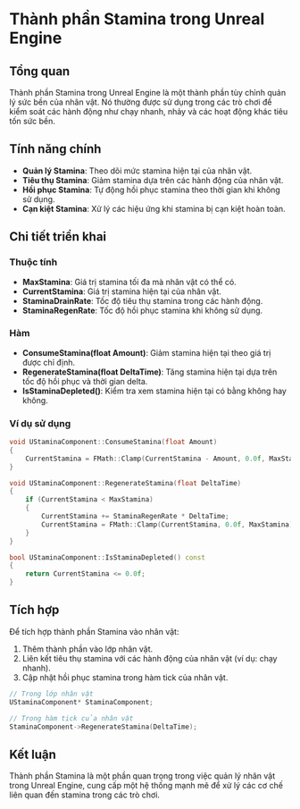 # Thành phần Stamina trong Unreal Engine

## Tổng quan
Thành phần Stamina trong Unreal Engine là một thành phần tùy chỉnh quản lý sức bền của nhân vật. Nó thường được sử dụng trong các trò chơi để kiểm soát các hành động như chạy nhanh, nhảy và các hoạt động khác tiêu tốn sức bền.

## Tính năng chính
- **Quản lý Stamina**: Theo dõi mức stamina hiện tại của nhân vật.
- **Tiêu thụ Stamina**: Giảm stamina dựa trên các hành động của nhân vật.
- **Hồi phục Stamina**: Tự động hồi phục stamina theo thời gian khi không sử dụng.
- **Cạn kiệt Stamina**: Xử lý các hiệu ứng khi stamina bị cạn kiệt hoàn toàn.

## Chi tiết triển khai
### Thuộc tính
- **MaxStamina**: Giá trị stamina tối đa mà nhân vật có thể có.
- **CurrentStamina**: Giá trị stamina hiện tại của nhân vật.
- **StaminaDrainRate**: Tốc độ tiêu thụ stamina trong các hành động.
- **StaminaRegenRate**: Tốc độ hồi phục stamina khi không sử dụng.

### Hàm
- **ConsumeStamina(float Amount)**: Giảm stamina hiện tại theo giá trị được chỉ định.
- **RegenerateStamina(float DeltaTime)**: Tăng stamina hiện tại dựa trên tốc độ hồi phục và thời gian delta.
- **IsStaminaDepleted()**: Kiểm tra xem stamina hiện tại có bằng không hay không.

### Ví dụ sử dụng
```cpp
void UStaminaComponent::ConsumeStamina(float Amount)
{
    CurrentStamina = FMath::Clamp(CurrentStamina - Amount, 0.0f, MaxStamina);
}

void UStaminaComponent::RegenerateStamina(float DeltaTime)
{
    if (CurrentStamina < MaxStamina)
    {
        CurrentStamina += StaminaRegenRate * DeltaTime;
        CurrentStamina = FMath::Clamp(CurrentStamina, 0.0f, MaxStamina);
    }
}

bool UStaminaComponent::IsStaminaDepleted() const
{
    return CurrentStamina <= 0.0f;
}
```

## Tích hợp
Để tích hợp thành phần Stamina vào nhân vật:
1. Thêm thành phần vào lớp nhân vật.
2. Liên kết tiêu thụ stamina với các hành động của nhân vật (ví dụ: chạy nhanh).
3. Cập nhật hồi phục stamina trong hàm tick của nhân vật.

```cpp
// Trong lớp nhân vật
UStaminaComponent* StaminaComponent;

// Trong hàm tick của nhân vật
StaminaComponent->RegenerateStamina(DeltaTime);
```

## Kết luận
Thành phần Stamina là một phần quan trọng trong việc quản lý nhân vật trong Unreal Engine, cung cấp một hệ thống mạnh mẽ để xử lý các cơ chế liên quan đến stamina trong các trò chơi.
